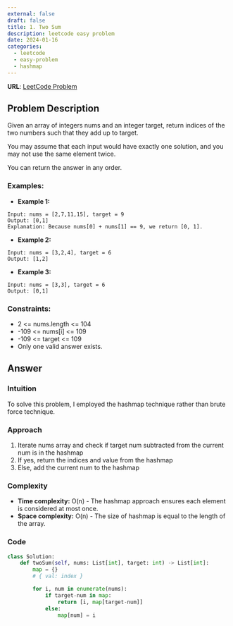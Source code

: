 ```yaml
---
external: false
draft: false
title: 1. Two Sum
description: leetcode easy problem
date: 2024-01-16
categories:
  - leetcode
  - easy-problem
  - hashmap
---
```


**URL**: [LeetCode Problem](https://leetcode.com/problems/two-sum-ii-input-array-is-sorted/)

## Problem Description

Given an array of integers nums and an integer target, return indices of the two numbers such that they add up to target.

You may assume that each input would have exactly one solution, and you may not use the same element twice.

You can return the answer in any order.

### Examples:

- **Example 1:**

```plaintext
Input: nums = [2,7,11,15], target = 9
Output: [0,1]
Explanation: Because nums[0] + nums[1] == 9, we return [0, 1].
```

- **Example 2:**

```plaintext
Input: nums = [3,2,4], target = 6
Output: [1,2]
```

- **Example 3:**

```plaintext
Input: nums = [3,3], target = 6
Output: [0,1]

```

### Constraints:

- 2 <= nums.length <= 104
- -109 <= nums[i] <= 109
- -109 <= target <= 109
- Only one valid answer exists.

## Answer

### Intuition

To solve this problem, I employed the hashmap technique rather than brute force technique.

### Approach

1. Iterate nums array and check if target num subtracted from the current num is in the hashmap
2. If yes, return the indices and value from the hashmap
3. Else, add the current num to the hashmap

### Complexity

- **Time complexity:** O(n) - The hashmap approach ensures each element is considered at most once.
- **Space complexity:** O(n) - The size of hashmap is equal to the length of the array.

### Code

```python
class Solution:
    def twoSum(self, nums: List[int], target: int) -> List[int]:
        map = {}
        # { val: index }

        for i, num in enumerate(nums):
            if target-num in map:
                return [i, map[target-num]]
            else:
                map[num] = i

```
